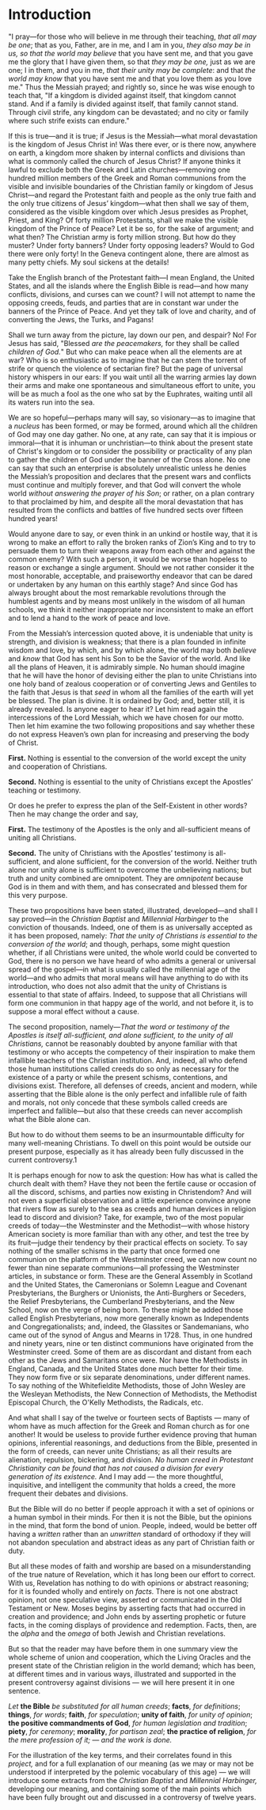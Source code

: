 # Introduction

"I pray—for those who will believe in me through their teaching, *that all may be one*; that as you, Father, are in me, and I am in you, *they also may be in us, so that the world may believe* that you have sent me, and that you gave me the glory that I have given them, so that *they may be one,* just as we are one; I in them, and you in me, *that their unity may be complete*: and that *the world may know* that you have sent me and that you love them as you love me." Thus the Messiah prayed; and rightly so, since he was wise enough to teach that, "If a kingdom is divided against itself, that kingdom cannot stand. And if a family is divided against itself, that family cannot stand. Through civil strife, any kingdom can be devastated; and no city or family where such strife exists can endure."

If this is true—and it is true; if Jesus is the Messiah—what moral devastation is the kingdom of Jesus Christ in! Was there ever, or is there now, anywhere on earth, a kingdom more shaken by internal conflicts and divisions than what is commonly called the church of Jesus Christ? If anyone thinks it lawful to exclude both the Greek and Latin churches—removing one hundred million members of the Greek and Roman communions from the visible and invisible boundaries of the Christian family or kingdom of Jesus Christ—and regard the Protestant faith and people as the only true faith and the only true citizens of Jesus’ kingdom—what then shall we say of them, considered as the visible kingdom over which Jesus presides as Prophet, Priest, and King? Of forty million Protestants, shall we make the visible kingdom of the Prince of Peace? Let it be so, for the sake of argument; and what then? The Christian army is forty million strong. But how do they muster? Under forty banners? Under forty opposing leaders? Would to God there were only forty! In the Geneva contingent alone, there are almost as many petty chiefs. My soul sickens at the details!

Take the English branch of the Protestant faith—I mean England, the United States, and all the islands where the English Bible is read—and how many conflicts, divisions, and curses can we count? I will not attempt to name the opposing creeds, feuds, and parties that are in constant war under the banners of the Prince of Peace. And yet they talk of love and charity, and of converting the Jews, the Turks, and Pagans!

Shall we turn away from the picture, lay down our pen, and despair? No! For Jesus has said, "Blessed *are the peacemakers,* for they shall be called *children of God.*" But who can make peace when all the elements are at war? Who is so enthusiastic as to imagine that he can stem the torrent of strife or quench the violence of sectarian fire? But the page of universal history whispers in our ears: If you wait until all the warring armies lay down their arms and make one spontaneous and simultaneous effort to unite, you will be as much a fool as the one who sat by the Euphrates, waiting until all its waters run into the sea.

We are so hopeful—perhaps many will say, so visionary—as to imagine that a *nucleus* has been formed, or may be formed, around which all the children of God may one day gather. No one, at any rate, can say that it is impious or immoral—that it is inhuman or unchristian—to think about the present state of Christ's kingdom or to consider the possibility or practicality of any plan to gather the children of God under the banner of the Cross alone. No one can say that such an enterprise is absolutely unrealistic unless he denies the Messiah’s proposition and declares that the present wars and conflicts must continue and multiply forever, and that God will convert the whole world *without answering the prayer of his Son*; or rather, on a plan contrary to that proclaimed by him, and despite all the moral devastation that has resulted from the conflicts and battles of five hundred sects over fifteen hundred years!

Would anyone dare to say, or even think in an unkind or hostile way, that it is wrong to make an effort to rally the broken ranks of Zion’s King and to try to persuade them to turn their weapons away from each other and against the common enemy? With such a person, it would be worse than hopeless to reason or exchange a single argument. Should we not rather consider it the most honorable, acceptable, and praiseworthy endeavor that can be dared or undertaken by any human on this earthly stage? And since God has always brought about the most remarkable revolutions through the humblest agents and by means most unlikely in the wisdom of all human schools, we think it neither inappropriate nor inconsistent to make an effort and to lend a hand to the work of peace and love.

From the Messiah’s intercession quoted above, it is undeniable that unity is strength, and division is weakness; that there is a plan founded in infinite wisdom and love, by which, and by which alone, the world may both *believe* and *know* that God has sent his Son to be the Savior of the world. And like all the plans of Heaven, it is admirably simple. No human should imagine that he will have the honor of devising either the plan to unite Christians into one holy band of zealous cooperation or of converting Jews and Gentiles to the faith that Jesus is that *seed* in whom all the families of the earth will yet be blessed. The plan is divine. It is ordained by God; and, better still, it is already revealed. Is anyone eager to hear it? Let him read again the intercessions of the Lord Messiah, which we have chosen for our motto. Then let him examine the two following propositions and say whether these do not express Heaven’s own plan for increasing and preserving the body of Christ.

**First.** Nothing is essential to the conversion of the world except the unity and cooperation of Christians.

**Second.** Nothing is essential to the unity of Christians except the Apostles’ teaching or testimony.

Or does he prefer to express the plan of the Self-Existent in other words? Then he may change the order and say,

**First.** The testimony of the Apostles is the only and all-sufficient means of uniting all Christians.

**Second.** The unity of Christians with the Apostles’ testimony is all-sufficient, and alone sufficient, for the conversion of the world. Neither truth alone nor unity alone is sufficient to overcome the unbelieving nations; but truth and unity combined are omnipotent. They are *omnipotent* because God is in them and with them, and has consecrated and blessed them for this very purpose.

These two propositions have been stated, illustrated, developed—and shall I say proved—in the *Christian Baptist* and *Millennial Harbinger* to the conviction of thousands. Indeed, one of them is as universally accepted as it has been proposed, namely: *That the unity of Christians is essential* *to the conversion of the world*; and though, perhaps, some might question whether, if all Christians were united, the whole world could be converted to God, there is no person we have heard of who admits a general or universal spread of the gospel—in what is usually called the millennial age of the world—and who admits that moral means will have anything to do with its introduction, who does not also admit that the unity of Christians is essential to that state of affairs. Indeed, to suppose that all Christians will form one communion in that happy age of the world, and not before it, is to suppose a moral effect without a cause.

The second proposition, namely—*That the word or testimony of the Apostles is itself all-sufficient, and alone sufficient, to the unity of all Christians,* cannot be reasonably doubted by anyone familiar with that testimony or who accepts the competency of their inspiration to make them infallible teachers of the Christian institution. And, indeed, all who defend those human institutions called creeds do so only as necessary for the existence of a party or while the present schisms, contentions, and divisions exist. Therefore, all defenses of creeds, ancient and modern, while asserting that the Bible alone is the only perfect and infallible rule of faith and morals, not only concede that these symbols called creeds are imperfect and fallible—but also that these creeds can never accomplish what the Bible alone can.

But how to do without them seems to be an insurmountable difficulty for many well-meaning Christians. To dwell on this point would be outside our present purpose, especially as it has already been fully discussed in the current controversy.1

It is perhaps enough for now to ask the question: How has what is called the church dealt with them? Have they not been the fertile cause or occasion of all the discord, schisms, and parties now existing in Christendom? And will not even a superficial observation and a little experience convince anyone that rivers flow as surely to the sea as creeds and human devices in religion lead to discord and division? Take, for example, two of the most popular creeds of today—the Westminster and the Methodist—with whose history American society is more familiar than with any other, and test the tree by its fruit—judge their tendency by their practical effects on society. To say nothing of the smaller schisms in the party that once formed one communion on the platform of the Westminster creed, we can now count no fewer than nine separate communions—all professing the Westminster articles, in substance or form. These are the General Assembly in Scotland and the United States, the Cameronians or Solemn League and Covenant Presbyterians, the Burghers or Unionists, the Anti-Burghers or Seceders, the Relief Presbyterians, the Cumberland Presbyterians, and the New School, now on the verge of being born. To these might be added those called English Presbyterians, now more generally known as Independents and Congregationalists; and, indeed, the Glassites or Sandemanians, who came out of the synod of Angus and Mearns in 1728. Thus, in one hundred and ninety years, nine or ten distinct communions have originated from the Westminster creed. Some of them are as discordant and distant from each other as the Jews and Samaritans once were.
Nor have the Methodists in England, Canada, and the United States done much better for their time. They now form five or six separate denominations, under different names. To say nothing of the Whitefieldite Methodists, those of John Wesley are the Wesleyan Methodists, the New Connection of Methodists, the Methodist Episcopal Church, the O'Kelly Methodists, the Radicals, etc.

And what shall I say of the twelve or fourteen sects of Baptists — many of whom have as much affection for the Greek and Roman church as for one another! It would be useless to provide further evidence proving that human opinions, inferential reasonings, and deductions from the Bible, presented in the form of creeds, can never unite Christians; as all their results are alienation, repulsion, bickering, and division. *No human creed in Protestant Christianity can be found that has not caused a division for every generation of its existence.* And I may add — the more thoughtful, inquisitive, and intelligent the community that holds a creed, the more frequent their debates and divisions.

But the Bible will do no better if people approach it with a set of opinions or a human symbol in their minds. For then it is not the Bible, but the opinions in the mind, that form the bond of union. People, indeed, would be better off having a *written* rather than an *unwritten* standard of orthodoxy if they will not abandon speculation and abstract ideas as any part of Christian faith or duty.

But all these modes of faith and worship are based on a misunderstanding of the true nature of Revelation, which it has long been our effort to correct. With us, Revelation has nothing to do with opinions or abstract reasoning; for it is founded wholly and entirely on *facts.* There is not one abstract opinion, not one speculative view, asserted or communicated in the Old Testament or New. Moses begins by asserting facts that had occurred in creation and providence; and John ends by asserting prophetic or future facts, in the coming displays of providence and redemption. Facts, then, are the *alpha* and the *omega* of both Jewish and Christian revelations.

But so that the reader may have before them in one summary view the whole scheme of union and cooperation, which the Living Oracles and the present state of the Christian religion in the world demand; which has been, at different times and in various ways, illustrated and supported in the present controversy against divisions — we will here present it in one sentence.

*Let* **the Bible** *be substituted for all human creeds*; **facts**, *for definitions*; **things**, *for words*; **faith**, *for speculation*; **unity of faith**, *for unity of opinion*; **the positive commandments of God**, *for human legislation and tradition*; **piety**, *for ceremony*; **morality**, *for partisan zeal*; **the practice of religion**, *for the mere profession of it; — and the work is done.*

For the illustration of the key terms, and their correlates found in this *project,* and for a full explanation of our meaning (as we may or may not be understood if interpreted by the polemic vocabulary of this age) — we will introduce some extracts from the *Christian Baptist* and *Millennial Harbinger,* developing our meaning, and containing some of the main points which have been fully brought out and discussed in a controversy of twelve years.
